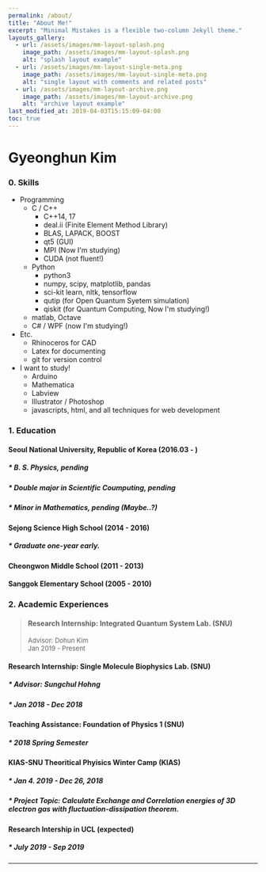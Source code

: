 ```yaml
---
permalink: /about/
title: "About Me!"
excerpt: "Minimal Mistakes is a flexible two-column Jekyll theme."
layouts_gallery:
  - url: /assets/images/mm-layout-splash.png
    image_path: /assets/images/mm-layout-splash.png
    alt: "splash layout example"
  - url: /assets/images/mm-layout-single-meta.png
    image_path: /assets/images/mm-layout-single-meta.png
    alt: "single layout with comments and related posts"
  - url: /assets/images/mm-layout-archive.png
    image_path: /assets/images/mm-layout-archive.png
    alt: "archive layout example"
last_modified_at: 2019-04-03T15:15:09-04:00
toc: true
---
```

Gyeonghun Kim
=
### 0. Skills
* Programming
  * C / C++
    * C++14, 17
    * deal.ii (Finite Element Method Library)
    * BLAS, LAPACK, BOOST
    * qt5 (GUI)
    * MPI (Now I'm studying)
    * CUDA (not fluent!)
  * Python
    * python3
    * numpy, scipy, matplotlib, pandas
    * sci-kit learn, nltk, tensorflow
    * qutip (for Open Quantum Syetem simulation)
    * qiskit (for Quantum Computing, Now I'm studying!)
  * matlab, Octave
  * C# / WPF (now I'm studying!)
* Etc.
  * Rhinoceros for CAD
  * Latex for documenting
  * git for version control
* I want to study!
  * Arduino
  * Mathematica 
  * Labview
  * Illustrator / Photoshop
  * javascripts, html, and all techniques for web development

### 1. Education
#### Seoul National University, Republic of Korea (2016.03 - )
##### * B. S. Physics, pending  
##### * Double major in Scientific Coumputing, pending  
##### * Minor in Mathematics, pending  (Maybe..?)

#### Sejong Science High School  (2014 - 2016)
##### * Graduate one-year early. 

#### Cheongwon Middle School (2011 - 2013)
#### Sanggok Elementary School (2005 - 2010)

### 2. Academic Experiences
> #### Research Internship: Integrated Quantum System Lab. (SNU)
> <font size="2"> Advisor: Dohun Kim</font>  <br />
> <font size="2"> Jan 2019 - Present</font> 

#### Research Internship: Single Molecule Biophysics Lab. (SNU)
##### * Advisor: Sungchul Hohng
##### * Jan 2018 - Dec 2018
#### Teaching Assistance: Foundation of Physics 1 (SNU)
##### * 2018 Spring Semester
#### KIAS-SNU Theoritical Phyisics Winter Camp (KIAS)
##### * Jan 4. 2019 - Dec 26, 2018
##### * Project Topic: Calculate Exchange and Correlation energies of 3D electron gas with fluctuation-dissipation theorem.
#### Research Intership in UCL (expected)
##### * July 2019 - Sep 2019 



---